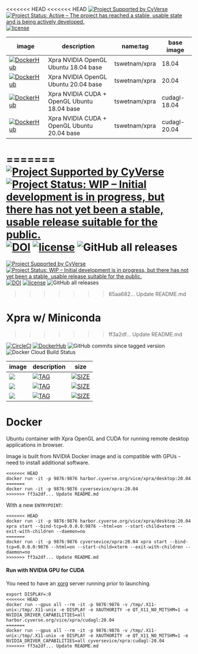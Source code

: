 <<<<<<< HEAD
<<<<<<< HEAD
[![Project Supported by CyVerse](https://img.shields.io/badge/Supported%20by-CyVerse-blue.svg)](https://learning.cyverse.org/projects/vice/en/latest/) [![Project Status: Active – The project has reached a stable, usable state and is being actively developed.](https://www.repostatus.org/badges/latest/active.svg)](https://www.repostatus.org/#active) [![license](https://img.shields.io/badge/license-GPLv3-blue.svg)](https://opensource.org/licenses/GPL-3.0)

| image | description | name:tag | base image |
|-------|-------------|----------|------------|
[![DockerHub](https://img.shields.io/badge/DockerHub-brightgreen.svg?style=popout&logo=Docker)](https://hub.docker.com/r/tswetnam/xpra)  | Xpra NVIDIA OpenGL Ubuntu 18.04 base | tswetnam/xpra | 18.04  | [nvidia/opengl:1.2-glvnd-runtime-ubuntu18.04](https://ngc.nvidia.com/catalog/containers/nvidia:cudagl/tags)
[![DockerHub](https://img.shields.io/badge/DockerHub-brightgreen.svg?style=popout&logo=Docker)](https://hub.docker.com/r/tswetnam/xpra)  | Xpra NVIDIA OpenGL Ubuntu 20.04 base | tswetnam/xpra | 20.04  | [nvidia/opengl:1.2-glvnd-runtime-ubuntu20.04](https://ngc.nvidia.com/catalog/containers/nvidia:cudagl/tags)
[![DockerHub](https://img.shields.io/badge/DockerHub-brightgreen.svg?style=popout&logo=Docker)](https://hub.docker.com/r/tswetnam/xpra)  | Xpra NVIDIA CUDA + OpenGL Ubuntu 18.04 base | tswetnam/xpra | cudagl-18.04  | [nvcr.io/nvidia/cudagl:11.2.0-runtime-ubuntu18.04](https://ngc.nvidia.com/catalog/containers/nvidia:cudagl/tags)
[![DockerHub](https://img.shields.io/badge/DockerHub-brightgreen.svg?style=popout&logo=Docker)](https://hub.docker.com/r/tswetnam/xpra)  | Xpra NVIDIA CUDA + OpenGL Ubuntu 20.04 base | tswetnam/xpra | cudagl-20.04  | [nvcr.io/nvidia/cudagl:11.2.0-runtime-ubuntu20.04](https://ngc.nvidia.com/catalog/containers/nvidia:cudagl/tags)
=======
[![Project Supported by CyVerse](https://img.shields.io/badge/Supported%20by-CyVerse-blue.svg)](https://learning.cyverse.org/projects/vice/en/latest/) [![Project Status: WIP – Initial development is in progress, but there has not yet been a stable, usable release suitable for the public.](https://www.repostatus.org/badges/latest/wip.svg)](https://www.repostatus.org/#wip) [![DOI](https://zenodo.org/badge/DOI/10.5281/zenodo.3246938.svg)](https://doi.org/10.5281/zenodo.3246938) [![license](https://img.shields.io/badge/license-GPLv3-blue.svg?style=flat-square)](https://opensource.org/licenses/GPL-3.0) ![GitHub all releases](https://img.shields.io/github/downloads/cyverse-vice/xpra/total?style=flat-square)
=======
[![Project Supported by CyVerse](https://img.shields.io/badge/Supported%20by-CyVerse-blue.svg)](https://learning.cyverse.org/projects/vice/en/latest/) [![Project Status: WIP – Initial development is in progress, but there has not yet been a stable, usable release suitable for the public.](https://www.repostatus.org/badges/latest/wip.svg)](https://www.repostatus.org/#wip) [![DOI](https://zenodo.org/badge/DOI/10.5281/zenodo.4541623.svg)](https://doi.org/10.5281/zenodo.4541623) [![license](https://img.shields.io/badge/license-GPLv3-blue.svg?style=flat-square)](https://opensource.org/licenses/GPL-3.0) ![GitHub all releases](https://img.shields.io/github/downloads/cyverse-vice/xpra/total?style=flat-square)
>>>>>>> 65aa682... Update README.md

# Xpra w/ Miniconda
>>>>>>> ff3a2df... Update README.md

[![CircleCI](https://circleci.com/gh/cyverse-vice/xpra.svg?style=svg)](https://circleci.com/gh/cyverse-vice/xpra) [![DockerHub](https://img.shields.io/badge/DockerHub-gray.svg?style=popout&logo=Docker)](https://hub.docker.com/r/cyversevice/xpra) ![GitHub commits since tagged version](https://img.shields.io/github/commits-since/cyverse-vice/xpra/latest/main?style=flat-square) ![Docker Cloud Build Status](https://img.shields.io/docker/cloud/build/cyversevice/xpra)

image            | description                               | size   | 
---------------- | ----------------------------------------- | ------ | 
<a href="" target="_blank"><img src="https://de.cyverse.org/Powered-By-CyVerse-blue.svg"></a> | [![TAG](https://img.shields.io/docker/v/cyversevice/xpra/latest.svg)](https://img.shields.io/docker/v/cyversevice/xpra/latest) | [![SIZE](https://img.shields.io/docker/image-size/cyversevice/xpra/latest.svg)](https://img.shields.io/docker/image-size/cyversevice/xpra/latest) 
<a href="" target="_blank"><img src="https://de.cyverse.org/Powered-By-CyVerse-blue.svg"></a> | [![TAG](https://img.shields.io/docker/v/cyversevice/xpra/20.04.svg)](https://img.shields.io/docker/v/cyversevice/xpra/20.04) | [![SIZE](https://img.shields.io/docker/image-size/cyversevice/xpra/20.04.svg)](https://img.shields.io/docker/image-size/cyversevice/xpra/20.04)
<a href="" target="_blank"><img src="https://de.cyverse.org/Powered-By-CyVerse-blue.svg"></a> | [![TAG](https://img.shields.io/docker/v/cyversevice/xpra/cudagl-20.04.svg)](https://img.shields.io/docker/v/cyversevice/xpra/cudagl-20.04) | [![SIZE](https://img.shields.io/docker/image-size/cyversevice/xpra/cudagl-20.04.svg)](https://img.shields.io/docker/image-size/cyversevice/xpra/cudagl-20.04) 

# Docker

Ubuntu container with Xpra OpenGL and CUDA for running remote desktop applications in browser.

Image is built from NVIDIA Docker image and is compatible with GPUs - need to install additional software.

```
<<<<<<< HEAD
docker run -it -p 9876:9876 harbor.cyverse.org/vice/xpra/desktop:20.04 
=======
docker run -it -p 9876:9876 cyversevice/xpra:20.04
>>>>>>> ff3a2df... Update README.md
```

With a new `ENTRYPOINT`:

```
<<<<<<< HEAD
docker run -it -p 9876:9876 harbor.cyverse.org/vice/xpra/desktop:20.04 xpra start --bind-tcp=0.0.0.0:9876 --html=on --start-child=xterm --exit-with-children --daemon=no
=======
docker run -it -p 9876:9876 cyversevice/xpra:20.04 xpra start --bind-tcp=0.0.0.0:9876 --html=on --start-child=xterm --exit-with-children --daemon=no
>>>>>>> ff3a2df... Update README.md
```

#### Run with NVIDIA GPU for CUDA

You need to have an [xorg]() server running prior to launching. 

```
export DISPLAY=:0
<<<<<<< HEAD
docker run --gpus all --rm -it -p 9876:9876 -v /tmp/.X11-unix:/tmp/.X11-unix -e DISPLAY -e XAUTHORITY -e QT_X11_NO_MITSHM=1 -e NVIDIA_DRIVER_CAPABILITIES=all harbor.cyverse.org/vice/xpra/cudagl:20.04
=======
docker run --gpus all --rm -it -p 9876:9876 -v /tmp/.X11-unix:/tmp/.X11-unix -e DISPLAY -e XAUTHORITY -e QT_X11_NO_MITSHM=1 -e NVIDIA_DRIVER_CAPABILITIES=all cyversevice/xpra:cudagl-20.04
>>>>>>> ff3a2df... Update README.md
```
